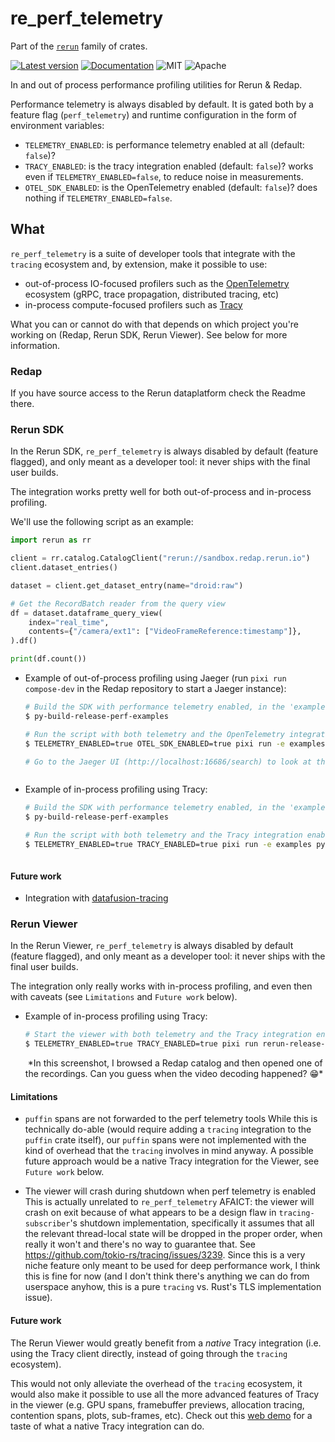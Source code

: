 # re_perf_telemetry

Part of the [`rerun`](https://github.com/rerun-io/rerun) family of crates.

[![Latest version](https://img.shields.io/crates/v/re_perf_telemetry.svg)](https://crates.io/crates/re_perf_telemetry?speculative-link)
[![Documentation](https://docs.rs/re_perf_telemetry/badge.svg)](https://docs.rs/re_perf_telemetry?speculative-link)
![MIT](https://img.shields.io/badge/license-MIT-blue.svg)
![Apache](https://img.shields.io/badge/license-Apache-blue.svg)

In and out of process performance profiling utilities for Rerun & Redap.

Performance telemetry is always disabled by default. It is gated both by a feature flag (`perf_telemetry`) and runtime configuration in the form of environment variables:
* `TELEMETRY_ENABLED`: is performance telemetry enabled at all (default: `false`)?
* `TRACY_ENABLED`: is the tracy integration enabled (default: `false`)? works even if `TELEMETRY_ENABLED=false`, to reduce noise in measurements.
* `OTEL_SDK_ENABLED`: is the OpenTelemetry enabled (default: `false`)? does nothing if `TELEMETRY_ENABLED=false`.


## What

`re_perf_telemetry` is a suite of developer tools that integrate with the `tracing` ecosystem and, by extension, make it possible to use:
* out-of-process IO-focused profilers such as the [OpenTelemetry](https://opentelemetry.io/) ecosystem (gRPC, trace propagation, distributed tracing, etc)
* in-process compute-focused profilers such as [Tracy](https://github.com/wolfpld/tracy)

What you can or cannot do with that depends on which project you're working on (Redap, Rerun SDK, Rerun Viewer). See below for more information.


### Redap

If you have source access to the Rerun dataplatform check the Readme there.


### Rerun SDK

In the Rerun SDK, `re_perf_telemetry` is always disabled by default (feature flagged), and only meant as a developer tool: it never ships with the final user builds.

The integration works pretty well for both out-of-process and in-process profiling.

We'll use the following script as an example:
```py
import rerun as rr

client = rr.catalog.CatalogClient("rerun://sandbox.redap.rerun.io")
client.dataset_entries()

dataset = client.get_dataset_entry(name="droid:raw")

# Get the RecordBatch reader from the query view
df = dataset.dataframe_query_view(
    index="real_time",
    contents={"/camera/ext1": ["VideoFrameReference:timestamp"]},
).df()

print(df.count())
```

* Example of out-of-process profiling using Jaeger (run `pixi run compose-dev` in the Redap repository to start a Jaeger instance):
  ```sh
  # Build the SDK with performance telemetry enabled, in the 'examples' environment:
  $ py-build-release-perf-examples

  # Run the script with both telemetry and the OpenTelemetry integration enabled:
  $ TELEMETRY_ENABLED=true OTEL_SDK_ENABLED=true pixi run -e examples python

  # Go to the Jaeger UI (http://localhost:16686/search) to look at the results
  ```
  <picture>
    <img src="https://static.rerun.io/re_perf_telemetry_sdk_jaeger/2a32ca041640e2902bf70164a42a1b539d7d759b/full.png" alt="">
    <source media="(max-width: 480px)" srcset="https://static.rerun.io/re_perf_telemetry_sdk_jaeger/2a32ca041640e2902bf70164a42a1b539d7d759b/480w.png">
    <source media="(max-width: 768px)" srcset="https://static.rerun.io/re_perf_telemetry_sdk_jaeger/2a32ca041640e2902bf70164a42a1b539d7d759b/768w.png">
    <source media="(max-width: 1024px)" srcset="https://static.rerun.io/re_perf_telemetry_sdk_jaeger/2a32ca041640e2902bf70164a42a1b539d7d759b/1024w.png">
    <source media="(max-width: 1200px)" srcset="https://static.rerun.io/re_perf_telemetry_sdk_jaeger/2a32ca041640e2902bf70164a42a1b539d7d759b/1200w.png">
  </picture>

* Example of in-process profiling using Tracy:
  ```sh
  # Build the SDK with performance telemetry enabled, in the 'examples' environment:
  $ py-build-release-perf-examples

  # Run the script with both telemetry and the Tracy integration enabled:
  $ TELEMETRY_ENABLED=true TRACY_ENABLED=true pixi run -e examples python
  ```
  <picture>
    <img src="https://static.rerun.io/re_perf_telemetry_sdk_tracy/7787342837a61d8dd85ce9174a820d5884048f9b/full.png" alt="">
    <source media="(max-width: 480px)" srcset="https://static.rerun.io/re_perf_telemetry_sdk_tracy/7787342837a61d8dd85ce9174a820d5884048f9b/480w.png">
    <source media="(max-width: 768px)" srcset="https://static.rerun.io/re_perf_telemetry_sdk_tracy/7787342837a61d8dd85ce9174a820d5884048f9b/768w.png">
    <source media="(max-width: 1024px)" srcset="https://static.rerun.io/re_perf_telemetry_sdk_tracy/7787342837a61d8dd85ce9174a820d5884048f9b/1024w.png">
    <source media="(max-width: 1200px)" srcset="https://static.rerun.io/re_perf_telemetry_sdk_tracy/7787342837a61d8dd85ce9174a820d5884048f9b/1200w.png">
  </picture>


#### Future work

* Integration with [datafusion-tracing](https://github.com/datafusion-contrib/datafusion-tracing)


### Rerun Viewer

In the Rerun Viewer, `re_perf_telemetry` is always disabled by default (feature flagged), and only meant as a developer tool: it never ships with the final user builds.

The integration only really works with in-process profiling, and even then with caveats (see `Limitations` and `Future work` below).

* Example of in-process profiling using Tracy:
  ```sh
  # Start the viewer with both telemetry and the Tracy integration enabled:
  $ TELEMETRY_ENABLED=true TRACY_ENABLED=true pixi run rerun-release-perf
  ```
  <picture>
    <img src="https://static.rerun.io/re_perf_telemetry_viewer_tracy/d6dbfe38d753ff550646a52f17d71942a3b27d6d/full.png" alt="">
    <source media="(max-width: 480px)" srcset="https://static.rerun.io/re_perf_telemetry_viewer_tracy/d6dbfe38d753ff550646a52f17d71942a3b27d6d/480w.png">
    <source media="(max-width: 768px)" srcset="https://static.rerun.io/re_perf_telemetry_viewer_tracy/d6dbfe38d753ff550646a52f17d71942a3b27d6d/768w.png">
    <source media="(max-width: 1024px)" srcset="https://static.rerun.io/re_perf_telemetry_viewer_tracy/d6dbfe38d753ff550646a52f17d71942a3b27d6d/1024w.png">
    <source media="(max-width: 1200px)" srcset="https://static.rerun.io/re_perf_telemetry_viewer_tracy/d6dbfe38d753ff550646a52f17d71942a3b27d6d/1200w.png">
  </picture>
  *In this screenshot, I browsed a Redap catalog and then opened one of the recordings. Can you guess when the video decoding happened? 😁*


#### Limitations

* `puffin` spans are not forwarded to the perf telemetry tools
  While this is technically do-able (would require adding a `tracing` integration to the `puffin` crate itself), our `puffin` spans were not implemented with the kind of overhead that the `tracing` involves in mind anyway.
  A possible future approach would be a native Tracy integration for the Viewer, see `Future work` below.

* The viewer will crash during shutdown when perf telemetry is enabled
  This is actually unrelated to `re_perf_telemetry` AFAICT: the viewer will crash on exit because of what appears to be a design flaw in `tracing-subscriber`'s shutdown implementation, specifically it assumes that all the relevant thread-local state will be dropped in the proper order, when really it won't and there's no way to guarantee that. See <https://github.com/tokio-rs/tracing/issues/3239>.
  Since this is a very niche feature only meant to be used for deep performance work, I think this is fine for now (and I don't think there's anything we can do from userspace anyhow, this is a pure `tracing` vs. Rust's TLS implementation issue).


#### Future work

The Rerun Viewer would greatly benefit from a _native_ Tracy integration (i.e. using the Tracy client directly, instead of going through the `tracing` ecosystem).

This would not only alleviate the overhead of the `tracing` ecosystem, it would also make it possible to use all the more advanced features of Tracy in the viewer (e.g. GPU spans, framebuffer previews, allocation tracing, contention spans, plots, sub-frames, etc).
Check out this [web demo](https://tracy.nereid.pl/) for a taste of what a native Tracy integration can do.
